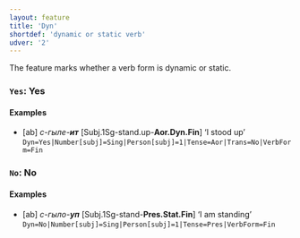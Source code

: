 ```yaml
---
layout: feature
title: 'Dyn'
shortdef: 'dynamic or static verb'
udver: '2'
---
```


The feature marks whether a verb form is dynamic or static.

### <a name="Yes">`Yes`</a>: Yes

#### Examples

* [ab] _с-гыле-<b>ит</b>_ [Subj.1Sg-stand.up-<b>Aor.Dyn.Fin</b>] ‘I stood up’ `Dyn=Yes|Number[subj]=Sing|Person[subj]=1|Tense=Aor|Trans=No|VerbForm=Fin`

### <a name="No">`No`</a>: No

#### Examples

* [ab] _с-гыло-<b>уп</b>_ [Subj.1Sg-stand-<b>Pres.Stat.Fin</b>] ‘I am standing’ `Dyn=No|Number[subj]=Sing|Person[subj]=1|Tense=Pres|VerbForm=Fin`
<!-- Interlanguage links updated Ne 5. května 2024, 18:19:55 CEST -->
